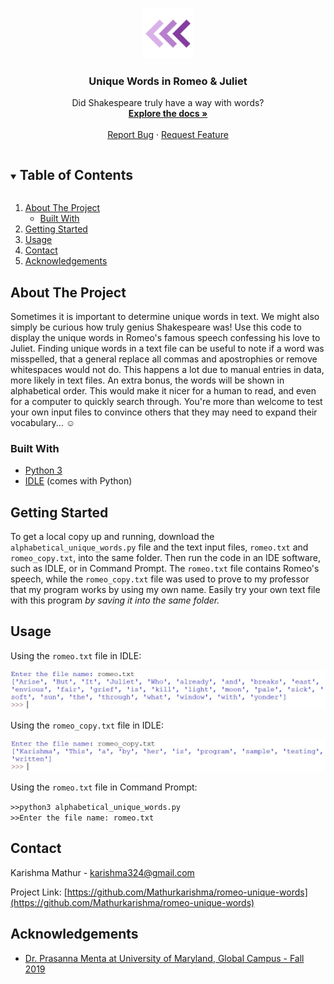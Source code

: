<!--
*** To avoid retyping too much info. Do a search and replace for the following:
*** Mathurkarishma, romeo-unique-words, twitter_handle, email, Romeo Unique Words, Displays unique words in text file in alphabetical order.
-->

<!-- PROJECT LOGO -->
<br />
<p align="center">
    <img src="logo.png" alt="Logo" width="80" height="80">
  </a>

  <h3 align="center">Unique Words in Romeo & Juliet</h3>

  <p align="center">
    Did Shakespeare truly have a way with words?
    <br />
    <a href="https://github.com/Mathurkarishma/romeo-unique-words"><strong>Explore the docs »</strong></a>
    <br />
    <br />
    <a href="https://github.com/Mathurkarishma/romeo-unique-words/issues">Report Bug</a>
    ·
    <a href="https://github.com/Mathurkarishma/romeo-unique-words/issues">Request Feature</a>
  </p>
</p>



<!-- TABLE OF CONTENTS -->
<details open="open">
  <summary><h2 style="display: inline-block">Table of Contents</h2></summary>
  <ol>
    <li>
      <a href="#about-the-project">About The Project</a>
      <ul>
        <li><a href="#built-with">Built With</a></li>
      </ul>
    </li>
    <li>
      <a href="#getting-started">Getting Started</a>
    </li>
    <li><a href="#usage">Usage</a></li>
    <li><a href="#contact">Contact</a></li>
    <li><a href="#acknowledgements">Acknowledgements</a></li>
  </ol>
</details>



<!-- ABOUT THE PROJECT -->
## About The Project

Sometimes it is important to determine unique words in text.  We might also simply be curious how truly genius Shakespeare was!  Use this code to display the unique words in Romeo's famous speech confessing his love to Juliet.  Finding unique words in a text file can be useful to note if a word was misspelled, that a general replace all commas and apostrophies or remove whitespaces would not do.  This happens a lot due to manual entries in data, more likely in text files.  An extra bonus, the words will be shown in alphabetical order.  This would make it nicer for a human to read, and even for a computer to quickly search through.  You're more than welcome to test your own input files to convince others that they may need to expand their vocabulary... ☺

### Built With

* [Python 3](https://www.python.org/downloads/)
* [IDLE](https://docs.python.org/3/library/idle.html) (comes with Python)



<!-- GETTING STARTED -->
## Getting Started

To get a local copy up and running, download the `alphabetical_unique_words.py` file and the text input files, `romeo.txt` and `romeo_copy.txt`, into the same folder. Then run the code in an IDE software, such as IDLE, or in Command Prompt.  The `romeo.txt` file contains Romeo's speech, while the `romeo_copy.txt` file was used to prove to my professor that my program works by using my own name.  Easily try your own text file with this program _by saving it into the same folder._

<!-- USAGE EXAMPLES -->
## Usage

Using the `romeo.txt` file in IDLE:

<img src="romeo.JPG" alt="romeo">

Using the `romeo_copy.txt` file in IDLE:

<img src="romeo_copy.JPG" alt="romeo_copy">

Using the `romeo.txt` file in Command Prompt:

`>>python3 alphabetical_unique_words.py` <br />
`>>Enter the file name: romeo.txt`

<!-- CONTACT -->
## Contact

Karishma Mathur - karishma324@gmail.com

Project Link: [https://github.com/Mathurkarishma/romeo-unique-words](https://github.com/Mathurkarishma/romeo-unique-words)



<!-- ACKNOWLEDGEMENTS -->
## Acknowledgements

* [Dr. Prasanna Menta at University of Maryland, Global Campus - Fall 2019](https://www.umgc.edu/)





<!-- MARKDOWN LINKS & IMAGES -->
<!-- https://www.markdownguide.org/basic-syntax/#reference-style-links -->
[contributors-shield]: https://img.shields.io/github/contributors/github_username/repo.svg?style=for-the-badge
[contributors-url]: https://github.com/github_username/repo/graphs/contributors
[forks-shield]: https://img.shields.io/github/forks/github_username/repo.svg?style=for-the-badge
[forks-url]: https://github.com/github_username/repo/network/members
[stars-shield]: https://img.shields.io/github/stars/github_username/repo.svg?style=for-the-badge
[stars-url]: https://github.com/github_username/repo/stargazers
[issues-shield]: https://img.shields.io/github/issues/github_username/repo.svg?style=for-the-badge
[issues-url]: https://github.com/github_username/repo/issues
[license-shield]: https://img.shields.io/github/license/github_username/repo.svg?style=for-the-badge
[license-url]: https://github.com/github_username/repo/blob/master/LICENSE.txt
[linkedin-shield]: https://img.shields.io/badge/-LinkedIn-black.svg?style=for-the-badge&logo=linkedin&colorB=555
[linkedin-url]: https://linkedin.com/in/github_username
